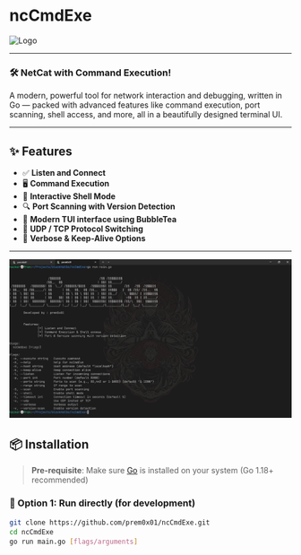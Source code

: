 # ncCmdExe


<img src="logo.png" alt="Logo" width="200"/>



---

### 🛠 NetCat with Command Execution!

A modern, powerful tool for network interaction and debugging, written in Go — packed with advanced features like command execution, port scanning, shell access, and more, all in a beautifully designed terminal UI.

---

## ✨ Features

- ✅ **Listen and Connect**
- 🖥️ **Command Execution**
- 🐚 **Interactive Shell Mode**
- 🔍 **Port Scanning with Version Detection**
- 💬 **Modern TUI interface using BubbleTea**
- 📡 **UDP / TCP Protocol Switching**
- 🔧 **Verbose & Keep-Alive Options**

---
![Terminal Preview](./assets/help.png)

## 📦 Installation

> **Pre-requisite**: Make sure [Go](https://golang.org/dl/) is installed on your system (Go 1.18+ recommended)

### 🔹 Option 1: Run directly (for development)

```bash
git clone https://github.com/prem0x01/ncCmdExe.git
cd ncCmdExe
go run main.go [flags/arguments]

